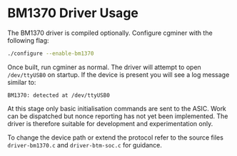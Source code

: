 # BM1370 Driver Usage

The BM1370 driver is compiled optionally.  Configure cgminer with the following
flag:

```sh
./configure --enable-bm1370
```

Once built, run cgminer as normal.  The driver will attempt to open
`/dev/ttyUSB0` on startup.  If the device is present you will see a log message
similar to:

```
BM1370: detected at /dev/ttyUSB0
```

At this stage only basic initialisation commands are sent to the ASIC.  Work can
be dispatched but nonce reporting has not yet been implemented.  The driver is
therefore suitable for development and experimentation only.

To change the device path or extend the protocol refer to the source files
`driver-bm1370.c` and `driver-btm-soc.c` for guidance.
